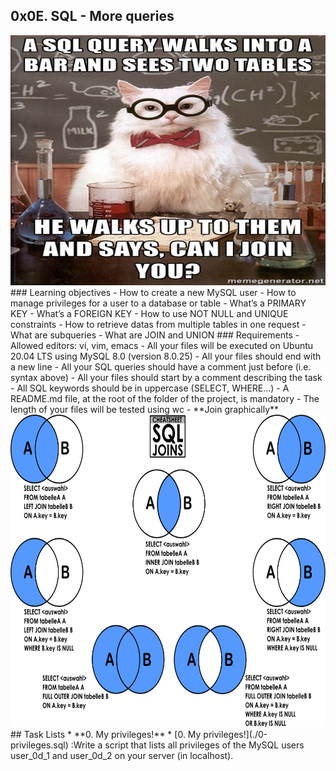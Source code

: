 ## 0x0E. SQL - More queries
<img src="sampleJoin.jpg" height="400" width="600" alt="unable to show an image" />
### Learning objectives
- How to create a new MySQL user
- How to manage privileges for a user to a database or table
- What’s a PRIMARY KEY
- What’s a FOREIGN KEY
- How to use NOT NULL and UNIQUE constraints
- How to retrieve datas from multiple tables in one request
- What are subqueries
- What are JOIN and UNION
### Requirements
- Allowed editors: vi, vim, emacs
- All your files will be executed on Ubuntu 20.04 LTS using MySQL 8.0 (version 8.0.25)
- All your files should end with a new line
- All your SQL queries should have a comment just before (i.e. syntax above)
- All your files should start by a comment describing the task
- All SQL keywords should be in uppercase (SELECT, WHERE…)
- A README.md file, at the root of the folder of the project, is mandatory
- The length of your files will be tested using wc
- **Join graphically**
<img src="Join.png" height="500" width="700" alt="unable to view image" />
## Task Lists
* **0. My privileges!**
	* [0. My privileges!](./0-privileges.sql) :Write a script that lists all privileges of the MySQL users user_0d_1 and user_0d_2 on your server (in localhost). 
